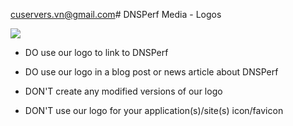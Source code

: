 cuservers.vn@gmail.com# DNSPerf Media - Logos

![](dark/dnsperf-logo-full-black.png)

* DO use our logo to link to DNSPerf

* DO use our logo in a blog post or news article about DNSPerf

* DON'T create any modified versions of our logo

* DON'T use our logo for your application(s)/site(s) icon/favicon
